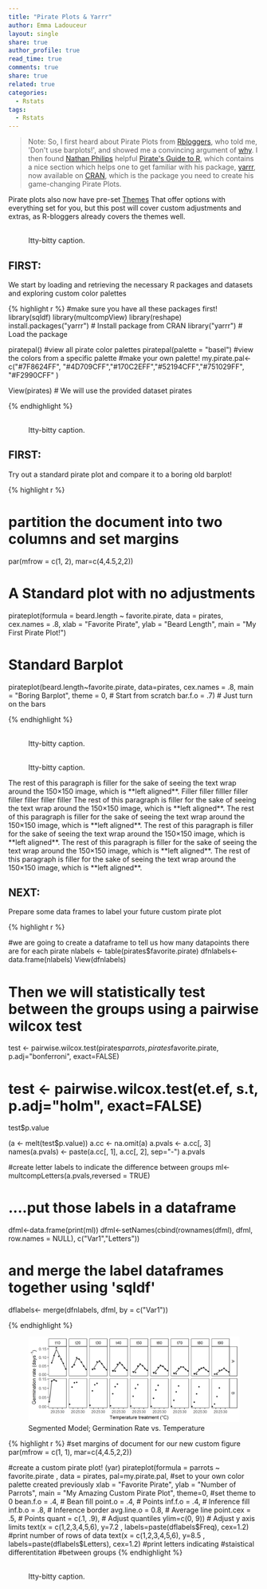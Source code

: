```yaml
---
title: "Pirate Plots & Yarrr"
author: Emma Ladouceur
layout: single
share: true
author_profile: true
read_time: true
comments: true
share: true
related: true
categories:
  - Rstats
tags:
  - Rstats
---
```


> Note: So, I first heard about Pirate Plots from  [Rbloggers](https://www.r-bloggers.com/the-pirate-plot-an-r-pirates-favorite-plot/), who told me, 'Don't use barplots!', and showed me a convincing argument of  [why](https://www.r-bloggers.com/the-pirate-plot-2-0-the-rdi-plotting-choice-of-r-pirates/). I then found [Nathan Philips](https://ndphillips.github.io/) helpful [Pirate's Guide to R](https://ndphillips.github.io/piratesguide.html), which contains a nice section which helps one to get familiar with his package, [yarrr](https://ndphillips.github.io/yarrr.html), now available on [CRAN](https://cran.r-project.org/web/packages/yarrr/index.html), which is the package you need to create his game-changing Pirate Plots.

Pirate plots also now have pre-set [Themes](https://www.r-bloggers.com/the-new-and-improved-pirateplot-now-with-themes/) That offer options with  everything set for you, but this post will cover custom adjustments and extras, as R-bloggers already covers the themes well.

<figure style="width: 350px" class="align-left">
  <img src="{{ site.url }}{{ site.baseurl }}/assets/images/posts/pirateplot-elements.png" alt="">
  <figcaption>Itty-bitty caption.</figcaption>
</figure>

## FIRST: 
We start by loading and retrieving the necessary R packages and datasets and exploring custom color palettes

{% highlight r %}
#make sure you have all these packages first!
library(sqldf)
library(multcompView)
library(reshape)
install.packages("yarrr")  # Install package from CRAN
library("yarrr") # Load the package

piratepal() #view all pirate color palettes
piratepal(palette = "basel") #view the colors from a specific palette
#make your own palette!
my.pirate.pal<-c("#7F8624FF", "#4D709CFF","#170C2EFF","#52194CFF","#751029FF", "#F2990CFF" )

View(pirates) # We will use the provided dataset pirates

{% endhighlight %}


<figure style="width: 350px" class="align-left">
  <img src="{{ site.url }}{{ site.baseurl }}/assets/images/posts/pirate_palette.pdf" alt="">
  <figcaption>Itty-bitty caption.</figcaption>
</figure>

## FIRST: 
Try out a standard pirate plot and compare it to a boring old barplot!

{% highlight r %}
# partition the document into two columns and set margins
par(mfrow = c(1, 2), mar=c(4,4.5,2,2))

# A Standard plot with no adjustments
pirateplot(formula = beard.length ~ favorite.pirate,
           data = pirates,
           cex.names = .8,
           xlab = "Favorite Pirate",
           ylab = "Beard Length",
           main = "My First Pirate Plot!")

# Standard Barplot
pirateplot(beard.length~favorite.pirate,
           data=pirates,
           cex.names = .8,
           main = "Boring Barplot",
           theme = 0, # Start from scratch
           bar.f.o = .7) # Just turn on the bars


{% endhighlight %}

<figure style="width: 350px" class="align-left">
  <img src="{{ site.url }}{{ site.baseurl }}/assets/images/posts/pirate_plot_vs_barplot.png" alt="">
  <figcaption>Itty-bitty caption.</figcaption>
</figure>

<figure style="width: 350px" class="align-left">
  <img src="{{ site.url }}{{ site.baseurl }}/assets/images/posts/Fig 2 Cumulative germination curves.png" alt="">
  <figcaption>Itty-bitty caption.</figcaption>
</figure>
The rest of this paragraph is filler for the sake of seeing the text wrap around the 150×150 image, which is **left aligned**.
Filler
filler filller
filler
filler filler
filler
filler
The rest of this paragraph is filler for the sake of seeing the text wrap around the 150×150 image, which is **left aligned**.
The rest of this paragraph is filler for the sake of seeing the text wrap around the 150×150 image, which is **left aligned**.
The rest of this paragraph is filler for the sake of seeing the text wrap around the 150×150 image, which is **left aligned**.
The rest of this paragraph is filler for the sake of seeing the text wrap around the 150×150 image, which is **left aligned**.
The rest of this paragraph is filler for the sake of seeing the text wrap around the 150×150 image, which is **left aligned**.

## NEXT: 

Prepare some data frames to label your future custom pirate plot

{% highlight r %}

#we are going to create a dataframe to tell us how many datapoints there are for each pirate
nlabels <- table(pirates$favorite.pirate) 
dfnlabels<-data.frame(nlabels)
View(dfnlabels)


# Then we will statistically test between the groups using a pairwise wilcox test
test  <-  pairwise.wilcox.test(pirates$parrots, pirates$favorite.pirate, p.adj="bonferroni", exact=FALSE)
# test  <-  pairwise.wilcox.test(et.ef, s.t, p.adj="holm", exact=FALSE)

test$p.value

(a <- melt(test$p.value))
a.cc  <-  na.omit(a)
a.pvals  <-  a.cc[, 3]
names(a.pvals)  <-  paste(a.cc[, 1], a.cc[, 2], sep="-")
a.pvals

#create letter labels to indicate the difference between groups
ml<-multcompLetters(a.pvals,reversed = TRUE)

# ....put those labels in a dataframe
dfml<-data.frame(print(ml))
dfml<-setNames(cbind(rownames(dfml), dfml, row.names = NULL), 
         c("Var1","Letters"))

# and merge the label dataframes together using 'sqldf'
dflabels<- merge(dfnlabels, dfml, by = c("Var1"))

{% endhighlight %}



<figure>
    <a href="/assets/images/posts/Fig 3 Germination rate vs T (segmented model).png"><img src="/assets/images/posts/Fig 3 Germination rate vs T (segmented model).png"></a>
        <figcaption>Segmented Model; Germination Rate vs. Temperature</figcaption>
</figure>

{% highlight r %}
#set margins of document for our new custom figure
par(mfrow = c(1, 1), mar=c(4,4.5,2,2))

#create a custom pirate plot! (yar)
pirateplot(formula =  parrots ~ favorite.pirate ,
                   data = pirates,
                   pal=my.pirate.pal, #set to your own color palette created previously
                   xlab = "Favorite Pirate",
                   ylab = "Number of Parrots",
                   main = "My Amazing Custom Pirate Plot",
                   theme=0, #set theme to 0
                   bean.f.o = .4, # Bean fill
                   point.o = .4, # Points
                   inf.f.o = .4, # Inference fill
                   inf.b.o = .8, # Inference border
                   avg.line.o = 0.8, # Average line
                   point.cex = .5, # Points
                   quant = c(.1, .9), # Adjust quantiles
                   ylim=c(0, 9))  # Adjust y axis limits
text(x = c(1,2,3,4,5,6), y=7.2 , labels=paste(dflabels$Freq), cex=1.2) #print number of rows of data
text(x = c(1,2,3,4,5,6), y=8.5 , labels=paste(dflabels$Letters), cex=1.2) #print letters indicating 
                                                                          #staistical differentitation 
                                                                         #between groups
{% endhighlight %}

<figure style="width: 350px" class="align-left">
  <img src="{{ site.url }}{{ site.baseurl }}/assets/images/posts/custom_pirate.png" alt="">
  <figcaption>Itty-bitty caption.</figcaption>
</figure>